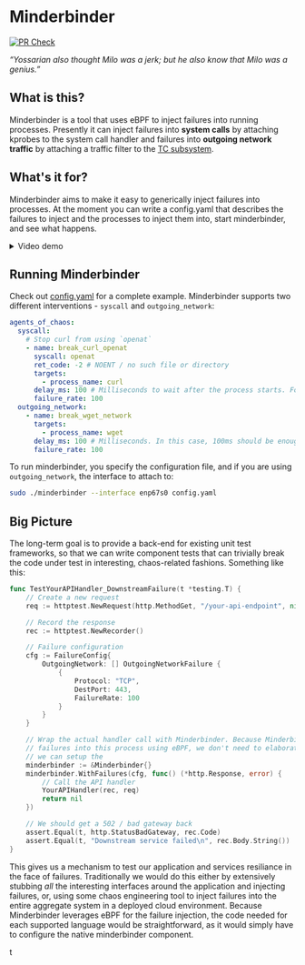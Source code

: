 # Minderbinder

[![PR Check](https://github.com/scottgerring/minderbinder/actions/workflows/ci.yaml/badge.svg)](https://github.com/scottgerring/minderbinder/actions/workflows/ci.yaml)

_“Yossarian also thought Milo was a jerk; but he also know that Milo was a genius.”_

## What is this?
Minderbinder is a tool that uses eBPF to inject failures into running processes. 
Presently it can inject failures into **system calls** by attaching kprobes to the system call handler and failures into **outgoing network traffic** by attaching a traffic filter to the [TC subsystem](https://docs.redhat.com/en/documentation/red_hat_enterprise_linux/8/html/configuring_and_managing_networking/linux-traffic-control_configuring-and-managing-networking). 

## What's it for?
Minderbinder aims to make it easy to generically inject failures into processes. At the moment you can write a config.yaml that describes the failures to inject and the processes to inject them into, start minderbinder, and see what happens. 

<details>
<summary>Video demo</summary>
	
[h265.webm](https://github.com/user-attachments/assets/73cc8c3e-c447-4e0f-95c4-2e15d3f5fe70)

</details>

## Running Minderbinder
Check out [config.yaml](config.yaml) for a complete example. Minderbinder supports two different interventions - `syscall` and `outgoing_network`:

```yaml
agents_of_chaos:
  syscall:  
    # Stop curl from using `openat`
    - name: break_curl_openat
      syscall: openat
      ret_code: -2 # NOENT / no such file or directory
      targets:
        - process_name: curl
      delay_ms: 100 # Milliseconds to wait after the process starts. For openat, this gives the process a chance to start properly.
      failure_rate: 100
  outgoing_network:
    - name: break_wget_network
      targets:
        - process_name: wget
      delay_ms: 100 # Milliseconds. In this case, 100ms should be enough to get a DNS request through for the endpoint, before breaking the actual transfer to the HTTP server
      failure_rate: 100      
```

To run minderbinder, you specify the configuration file, and if you are using `outgoing_network`, the interface to attach to:
 ```bash
sudo ./minderbinder --interface enp67s0 config.yaml
```


## Big Picture

The long-term goal is to provide a back-end for existing unit test frameworks, so that we can write component tests that can trivially break the code under test in interesting, chaos-related fashions. Something like this:

```go
func TestYourAPIHandler_DownstreamFailure(t *testing.T) {
	// Create a new request
	req := httptest.NewRequest(http.MethodGet, "/your-api-endpoint", nil)

	// Record the response
	rec := httptest.NewRecorder()

	// Failure configuration
	cfg := FailureConfig{
		OutgoingNetwork: [] OutgoingNetworkFailure {
            {
                Protocol: "TCP",
                DestPort: 443,
                FailureRate: 100
            }
        }
	}

	// Wrap the actual handler call with Minderbinder. Because Minderbinder is injecting
    // failures into this process using eBPF, we don't need to elaborately craft stubs here;
    // we can setup the 
    minderbinder := &Minderbinder{}
	minderbinder.WithFailures(cfg, func() (*http.Response, error) {
		// Call the API handler
		YourAPIHandler(rec, req)
		return nil
	})

	// We should get a 502 / bad gateway back
	assert.Equal(t, http.StatusBadGateway, rec.Code)
	assert.Equal(t, "Downstream service failed\n", rec.Body.String())
}

```

This gives us a mechanism to test our application and services resiliance in the face of failures. Traditionally we would do this either by extensively stubbing _all_ the interesting interfaces around the application and injecting failures, or, using some chaos engineering tool to inject failures into the entire aggregate system in a deployed cloud environment. Because Minderbinder leverages eBPF for the failure injection, the code needed for each supported language would be straightforward, as it would simply have to configure the native minderbinder component.

t
